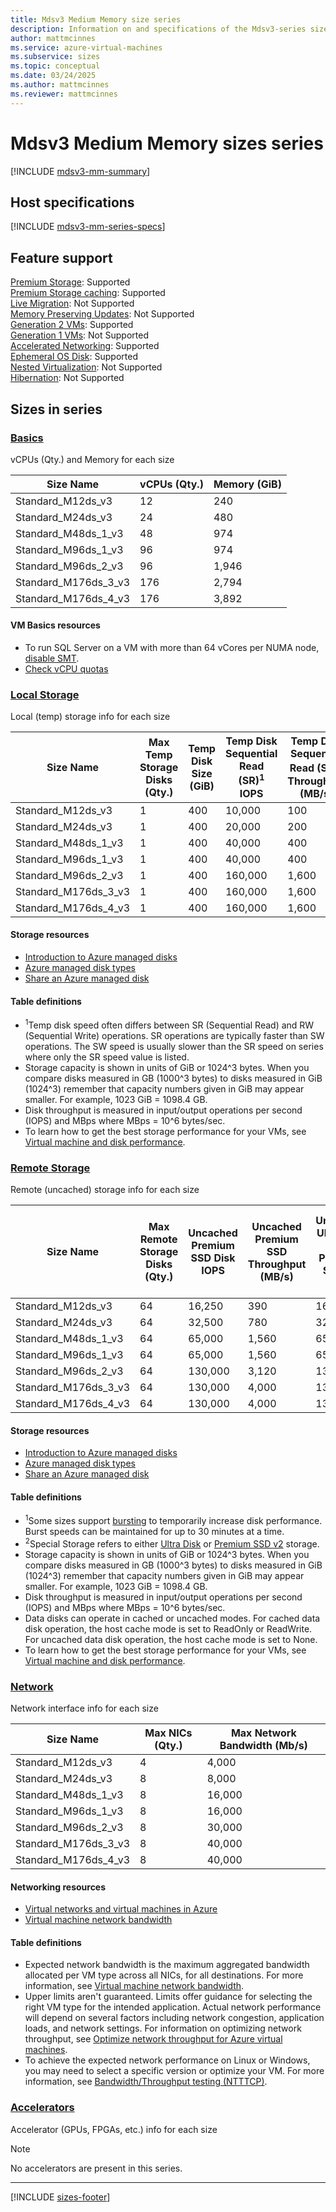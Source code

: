 ```yaml
---
title: Mdsv3 Medium Memory size series
description: Information on and specifications of the Mdsv3-series sizes
author: mattmcinnes
ms.service: azure-virtual-machines
ms.subservice: sizes
ms.topic: conceptual
ms.date: 03/24/2025
ms.author: mattmcinnes
ms.reviewer: mattmcinnes
---
```


# Mdsv3 Medium Memory sizes series

[!INCLUDE [mdsv3-mm-summary](./includes/mdsv3-mm-series-summary.md)]

## Host specifications
[!INCLUDE [mdsv3-mm-series-specs](./includes/mdsv3-mm-series-specs.md)]

## Feature support
[Premium Storage](../../premium-storage-performance.md): Supported <br>[Premium Storage caching](../../premium-storage-performance.md): Supported <br>[Live Migration](../../maintenance-and-updates.md): Not Supported <br>[Memory Preserving Updates](../../maintenance-and-updates.md): Not Supported <br>[Generation 2 VMs](../../generation-2.md): Supported <br>[Generation 1 VMs](../../generation-2.md): Not Supported <br>[Accelerated Networking](/azure/virtual-network/create-virtual-machine-accelerated-networking): Supported <br>[Ephemeral OS Disk](../../ephemeral-os-disks.md): Supported <br>[Nested Virtualization](/virtualization/hyper-v-on-windows/user-guide/nested-virtualization): Not Supported <br>[Hibernation](../../hibernate-resume.md): Not Supported <br>

## Sizes in series

### [Basics](#tab/sizebasic)

vCPUs (Qty.) and Memory for each size

| Size Name | vCPUs (Qty.) | Memory (GiB) |
| --- | --- | --- |
| Standard_M12ds_v3 | 12 | 240 |
| Standard_M24ds_v3 | 24 | 480 |
| Standard_M48ds_1_v3 | 48 | 974 |
| Standard_M96ds_1_v3 | 96 | 974 |
| Standard_M96ds_2_v3 | 96 | 1,946 |
| Standard_M176ds_3_v3 | 176 | 2,794 |
| Standard_M176ds_4_v3 | 176 | 3,892 |

#### VM Basics resources
- To run SQL Server on a VM with more than 64 vCores per NUMA node, [disable SMT](/sql/sql-server/compute-capacity-limits-by-edition-of-sql-server#disable-smt-in-an-azure-virtual-machine).
- [Check vCPU quotas](../../../virtual-machines/quotas.md)

### [Local Storage](#tab/sizestoragelocal)

Local (temp) storage info for each size

| Size Name | Max Temp Storage Disks (Qty.) | Temp Disk Size (GiB) | Temp Disk Sequential Read (SR)<sup>1</sup> IOPS | Temp Disk Sequential Read (SR)<sup>1</sup> Throughput (MB/s) |
| --- | --- | --- | --- | --- |
| Standard_M12ds_v3 | 1 | 400 | 10,000 | 100 |
| Standard_M24ds_v3 | 1 | 400 | 20,000 | 200 |
| Standard_M48ds_1_v3 | 1 | 400 | 40,000 | 400 |
| Standard_M96ds_1_v3 | 1 | 400 | 40,000 | 400 |
| Standard_M96ds_2_v3 | 1 | 400 | 160,000 | 1,600 |
| Standard_M176ds_3_v3 | 1 | 400 | 160,000 | 1,600 |
| Standard_M176ds_4_v3 | 1 | 400 | 160,000 | 1,600 |

#### Storage resources
- [Introduction to Azure managed disks](../../../virtual-machines/managed-disks-overview.md)
- [Azure managed disk types](../../../virtual-machines/disks-types.md)
- [Share an Azure managed disk](../../../virtual-machines/disks-shared.md)

#### Table definitions
- <sup>1</sup>Temp disk speed often differs between SR (Sequential Read) and RW (Sequential Write) operations. SR operations are typically faster than SW operations. The SW speed is usually slower than the SR speed on series where only the SR speed value is listed.
- Storage capacity is shown in units of GiB or 1024^3 bytes. When you compare disks measured in GB (1000^3 bytes) to disks measured in GiB (1024^3) remember that capacity numbers given in GiB may appear smaller. For example, 1023 GiB = 1098.4 GB.
- Disk throughput is measured in input/output operations per second (IOPS) and MBps where MBps = 10^6 bytes/sec.
- To learn how to get the best storage performance for your VMs, see [Virtual machine and disk performance](../../../virtual-machines/disks-performance.md).

### [Remote Storage](#tab/sizestorageremote)

Remote (uncached) storage info for each size

| Size Name | Max Remote Storage Disks (Qty.) | Uncached Premium SSD Disk IOPS | Uncached Premium SSD Throughput (MB/s) | Uncached Ultra Disk and Premium SSD v2 IOPS | Uncached Ultra Disk and Premium SSD v2 Throughput (MB/s) |
| --- | --- | --- | --- | --- | --- |
| Standard_M12ds_v3 | 64 | 16,250 | 390 | 16,250 | 390 |
| Standard_M24ds_v3 | 64 | 32,500 | 780 | 32,500 | 780 |
| Standard_M48ds_1_v3 | 64 | 65,000 | 1,560 | 65,000 | 1,560 |
| Standard_M96ds_1_v3 | 64 | 65,000 | 1,560 | 65,000 | 1,560 |
| Standard_M96ds_2_v3 | 64 | 130,000 | 3,120 | 130,000 | 3,120 |
| Standard_M176ds_3_v3 | 64 | 130,000 | 4,000 | 130,000 | 4,000 |
| Standard_M176ds_4_v3 | 64 | 130,000 | 4,000 | 130,000 | 4,000 |

#### Storage resources
- [Introduction to Azure managed disks](../../../virtual-machines/managed-disks-overview.md)
- [Azure managed disk types](../../../virtual-machines/disks-types.md)
- [Share an Azure managed disk](../../../virtual-machines/disks-shared.md)

#### Table definitions
- <sup>1</sup>Some sizes support [bursting](../../disk-bursting.md) to temporarily increase disk performance. Burst speeds can be maintained for up to 30 minutes at a time.
- <sup>2</sup>Special Storage refers to either [Ultra Disk](../../../virtual-machines/disks-enable-ultra-ssd.md) or [Premium SSD v2](../../../virtual-machines/disks-deploy-premium-v2.md) storage.
- Storage capacity is shown in units of GiB or 1024^3 bytes. When you compare disks measured in GB (1000^3 bytes) to disks measured in GiB (1024^3) remember that capacity numbers given in GiB may appear smaller. For example, 1023 GiB = 1098.4 GB.
- Disk throughput is measured in input/output operations per second (IOPS) and MBps where MBps = 10^6 bytes/sec.
- Data disks can operate in cached or uncached modes. For cached data disk operation, the host cache mode is set to ReadOnly or ReadWrite. For uncached data disk operation, the host cache mode is set to None.
- To learn how to get the best storage performance for your VMs, see [Virtual machine and disk performance](../../../virtual-machines/disks-performance.md).


### [Network](#tab/sizenetwork)

Network interface info for each size

| Size Name | Max NICs (Qty.) | Max Network Bandwidth (Mb/s) |
| --- | --- | --- |
| Standard_M12ds_v3 | 4 | 4,000 |
| Standard_M24ds_v3 | 8 | 8,000 |
| Standard_M48ds_1_v3 | 8 | 16,000 |
| Standard_M96ds_1_v3 | 8 | 16,000 |
| Standard_M96ds_2_v3 | 8 | 30,000 |
| Standard_M176ds_3_v3 | 8 | 40,000 |
| Standard_M176ds_4_v3 | 8 | 40,000 |

#### Networking resources
- [Virtual networks and virtual machines in Azure](/azure/virtual-network/network-overview)
- [Virtual machine network bandwidth](/azure/virtual-network/virtual-machine-network-throughput)

#### Table definitions
- Expected network bandwidth is the maximum aggregated bandwidth allocated per VM type across all NICs, for all destinations. For more information, see [Virtual machine network bandwidth](/azure/virtual-network/virtual-machine-network-throughput).
- Upper limits aren't guaranteed. Limits offer guidance for selecting the right VM type for the intended application. Actual network performance will depend on several factors including network congestion, application loads, and network settings. For information on optimizing network throughput, see [Optimize network throughput for Azure virtual machines](/azure/virtual-network/virtual-network-optimize-network-bandwidth).
- To achieve the expected network performance on Linux or Windows, you may need to select a specific version or optimize your VM. For more information, see [Bandwidth/Throughput testing (NTTTCP)](/azure/virtual-network/virtual-network-bandwidth-testing).

### [Accelerators](#tab/sizeaccelerators)

Accelerator (GPUs, FPGAs, etc.) info for each size

> [!NOTE]
> No accelerators are present in this series.

---

[!INCLUDE [sizes-footer](../includes/sizes-footer.md)]
